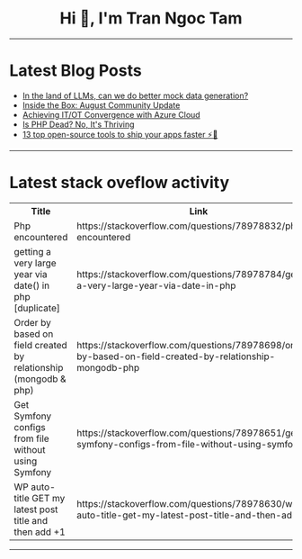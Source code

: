 <h1 align="center">Hi 👋, I'm Tran Ngoc Tam</h1>

---

# Latest Blog Posts 
<!-- BLOG-POST-LIST:START -->
- [In the land of LLMs, can we do better mock data generation?](https://dev.to/neurelo/in-the-land-of-llms-can-we-do-better-mock-data-generation-489)
- [Inside the Box: August Community Update](https://dev.to/codesandboxio/inside-the-box-august-community-update-5flm)
- [Achieving IT/OT Convergence with Azure Cloud](https://dev.to/sdtslmn/achieving-itot-convergence-with-azure-cloud-b3j)
- [Is PHP Dead? No, It&#39;s Thriving](https://dev.to/angelaswift/is-php-dead-no-its-thriving-3l0f)
- [13 top open-source tools to ship your apps faster ⚡🚀](https://dev.to/composiodev/13-top-open-source-tools-to-ship-your-apps-faster-4ihl)
<!-- BLOG-POST-LIST:END -->

---

# Latest stack oveflow activity
<table>
  <tr><th>Title</th><th>Link</th></tr>
  <!-- STACKOVERFLOW:START --><tr><td>Php encountered</td><td>https://stackoverflow.com/questions/78978832/php-encountered</td></tr><tr><td>getting a very large year via date&lpar;&rpar; in php [duplicate]</td><td>https://stackoverflow.com/questions/78978784/getting-a-very-large-year-via-date-in-php</td></tr><tr><td>Order by based on field created by relationship &lpar;mongodb &amp; php&rpar;</td><td>https://stackoverflow.com/questions/78978698/order-by-based-on-field-created-by-relationship-mongodb-php</td></tr><tr><td>Get Symfony configs from file without using Symfony</td><td>https://stackoverflow.com/questions/78978651/get-symfony-configs-from-file-without-using-symfony</td></tr><tr><td>WP auto-title GET my latest post title and then add +1</td><td>https://stackoverflow.com/questions/78978630/wp-auto-title-get-my-latest-post-title-and-then-add-1</td></tr><!-- STACKOVERFLOW:END -->
</table>

---


